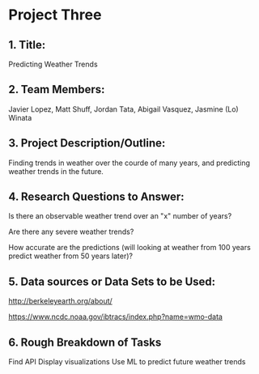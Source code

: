 # Project Three
## 1. Title: ##
Predicting Weather Trends

## 2. Team Members: ##
Javier Lopez, Matt Shuff, Jordan Tata, Abigail Vasquez, Jasmine (Lo) Winata

## 3. Project Description/Outline: ##
Finding trends in weather over the courde of many years, and predicting weather trends in the future. 

## 4. Research Questions to Answer: ##
Is there an observable weather trend over an "x" number of years? 

Are there any severe weather trends?

How accurate are the predictions (will looking at weather from 100 years predict weather from 50 years later)?

## 5. Data sources or Data Sets to be Used: ##
http://berkeleyearth.org/about/

https://www.ncdc.noaa.gov/ibtracs/index.php?name=wmo-data

## 6. Rough Breakdown of Tasks ##
Find API
Display visualizations 
Use ML to predict future weather trends